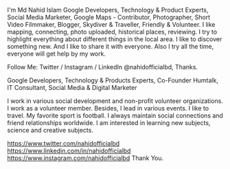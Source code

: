 I'm Md Nahid Islam Google Developers, Technology & Product Experts, Social Media Marketer, Google Maps - Contributor, Photographer, Short Video Filmmaker, Blogger, Skydiver & Traveller, Friendly & Volunteer. I like mapping, connecting, photo uploaded, historical places, reviewing. I try to highlight everything about different things in the local area. I like to discover something new. And I like to share it with everyone. Also I try all the time, everyone will get help by my work.

Follow Me: Twitter / Instagram / LinkedIn @nahidofficialbd, Thanks. 


Google Developers, Technology & Products Experts, Co-Founder Humtalk, IT Consultant, Social Media & Digital Marketer 



I work in various social development and non-profit volunteer organizations. I work as a volunteer member. Besides, I lead in various events. I like to travel. My favorite sport is football. I always maintain social connections and friend relationships worldwide. I am interested in learning new subjects, science and creative subjects.


https://www.twitter.com/nahidofficialbd 
https://www.linkedin.com/in/nahidofficialbd 
https://www.instagram.com/nahidofficialbd
Thank You.
